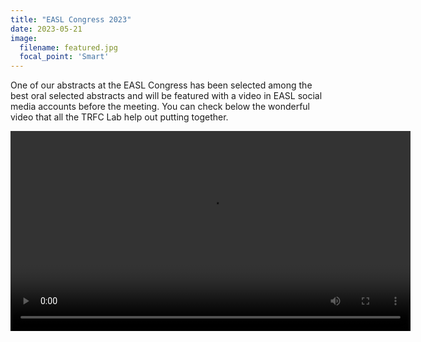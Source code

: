 ```yaml
---
title: "EASL Congress 2023"
date: 2023-05-21
image:
  filename: featured.jpg
  focal_point: 'Smart'
---
```


One of our abstracts at the EASL Congress has been selected among the best oral selected abstracts and will be featured with a video in EASL social media accounts before the meeting. You can check below the wonderful video that all the TRFC Lab help out putting together.

<video controls width="640">

  <source src="https://s3.us-east-1.amazonaws.com/trfclab.org-assets/EASL2023_finalversion.mp4" type="video/mp4" />

  Download the
  <a href="https://s3.us-east-1.amazonaws.com/trfclab.org-assets/EASL2023_finalversion.mp4">MP4</a>
  video.
</video>


